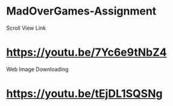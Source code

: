 # MadOverGames-Assignment

Scroll View Link
# https://youtu.be/7Yc6e9tNbZ4

Web Image Downloading
# https://youtu.be/tEjDL1SQSNg

